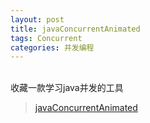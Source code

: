 ```yaml
---
layout: post
title: javaConcurrentAnimated
tags: Concurrent
categories: 并发编程
---
```


<div class="toc"></div>

<br/>
收藏一款学习java并发的工具

> [javaConcurrentAnimated](http://sourceforge.net/projects/javaconcurrenta/)
